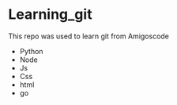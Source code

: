 # Learning_git

This repo was used to learn git from Amigoscode
  - Python
  - Node
  - Js
  - Css
  - html
  - go
